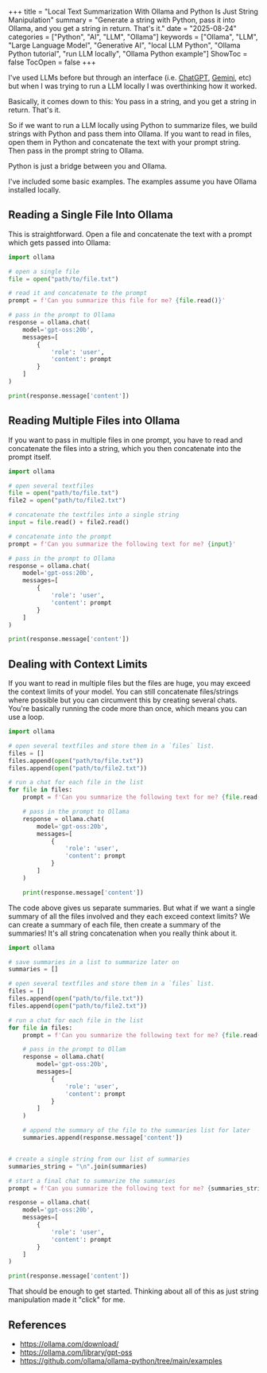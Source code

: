+++
title = "Local Text Summarization With Ollama and Python Is Just String Manipulation"
summary = "Generate a string with Python, pass it into Ollama, and you get a string in return. That's it."
date = "2025-08-24"
categories = ["Python", "AI", "LLM", "Ollama"]
keywords = ["Ollama", "LLM", "Large Language Model", "Generative AI", "local LLM Python", "Ollama Python tutorial", "run LLM locally", "Ollama Python example"]
ShowToc = false
TocOpen = false
+++

I've used LLMs before but through an interface (i.e. [ChatGPT](https://chatgpt.com/), [Gemini](https://gemini.google.com/app), etc) but when I was trying to run a LLM locally I was overthinking how it worked.

Basically, it comes down to this: You pass in a string, and you get a string in return. That's it.

So if we want to run a LLM locally using Python to summarize files, we build strings with Python and pass them into Ollama. If you want to read in files, open them in Python and concatenate the text with your prompt string. Then pass in the prompt string to Ollama.

Python is just a bridge between you and Ollama.

I've included some basic examples. The examples assume you have Ollama installed locally.

## Reading a Single File Into Ollama

This is straightforward. Open a file and concatenate the text with a prompt which gets passed into Ollama:

```python
import ollama

# open a single file
file = open("path/to/file.txt")

# read it and concatenate to the prompt
prompt = f'Can you summarize this file for me? {file.read()}'

# pass in the prompt to Ollama
response = ollama.chat(
    model='gpt-oss:20b',
    messages=[
        {
            'role': 'user',
            'content': prompt
        }
    ]
)

print(response.message['content'])
```

## Reading Multiple Files into Ollama

If you want to pass in multiple files in one prompt, you have to read and concatenate the files into a string, which you then concatenate into the prompt itself.

```python
import ollama

# open several textfiles
file = open("path/to/file.txt")
file2 = open("path/to/file2.txt")

# concatenate the textfiles into a single string
input = file.read() + file2.read()

# concatenate into the prompt
prompt = f'Can you summarize the following text for me? {input}'

# pass in the prompt to Ollama
response = ollama.chat(
    model='gpt-oss:20b',
    messages=[
        {
            'role': 'user',
            'content': prompt
        }
    ]
)

print(response.message['content'])
```

## Dealing with Context Limits

If you want to read in multiple files but the files are huge, you may exceed the context limits of your model. You can still concatenate files/strings where possible but you can circumvent this by creating several chats. You're basically running the code more than once, which means you can use a loop.

```python
import ollama

# open several textfiles and store them in a `files` list.
files = []
files.append(open("path/to/file.txt"))
files.append(open("path/to/file2.txt"))

# run a chat for each file in the list
for file in files:
    prompt = f'Can you summarize the following text for me? {file.read()}'

    # pass in the prompt to Ollama
    response = ollama.chat(
        model='gpt-oss:20b',
        messages=[
            {
                'role': 'user',
                'content': prompt
            }
        ]
    )

    print(response.message['content'])
```

The code above gives us separate summaries. But what if we want a single summary of all the files involved and they each exceed context limits? We can create a summary of each file, then create a summary of the summaries! It's all string concatenation when you really think about it.

```python
import ollama

# save summaries in a list to summarize later on
summaries = []

# open several textfiles and store them in a `files` list.
files = []
files.append(open("path/to/file.txt"))
files.append(open("path/to/file2.txt"))

# run a chat for each file in the list
for file in files:
    prompt = f'Can you summarize the following text for me? {file.read()}'

    # pass in the prompt to Ollam
    response = ollama.chat(
        model='gpt-oss:20b',
        messages=[
            {
                'role': 'user',
                'content': prompt
            }
        ]
    )

    # append the summary of the file to the summaries list for later
    summaries.append(response.message['content'])


# create a single string from our list of summaries
summaries_string = "\n".join(summaries)

# start a final chat to summarize the summaries
prompt = f'Can you summarize the following text for me? {summaries_string}'

response = ollama.chat(
    model='gpt-oss:20b',
    messages=[
        {
            'role': 'user',
            'content': prompt
        }
    ]
)

print(response.message['content'])
```

That should be enough to get started. Thinking about all of this as just string manipulation made it "click" for me.

## References
- https://ollama.com/download/
- https://ollama.com/library/gpt-oss
- https://github.com/ollama/ollama-python/tree/main/examples
